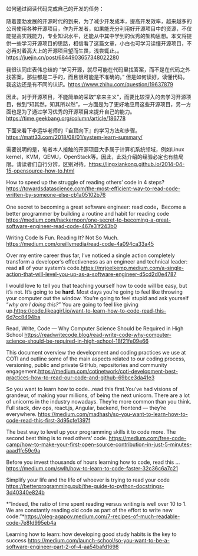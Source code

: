 如何通过阅读代码完成自己的开发的任务：

随着蓬勃发展的开源时代的到来，为了减少开发成本，提高开发效率，越来越多的公司使用各种开源项目，作为开发者，如果能充分利用好开源项目中的资源，不仅能提高实践能力，专业知识水平，还能从中其中学到的优秀的架构思想。本文将提供一些学习开源项目的思路，相信看了这篇文章，小白也可学习读懂开源项目，不必再对着高大上的开源项目望而生畏，浅尝辄止。。https://juejin.cn/post/6844903657348022280

我很认同庄表伟总结的 “学习开源，就尽可能在代码里找答案，而不是在代码之外找答案，那些都是二手的，而且很可能是不准确的。” 但是如何读好，读懂代码，我这边还是有不同的认识。https://www.zhihu.com/question/19637879

因此，对于开源项目，不能简单的采取“拿来主义”，而要比较深入的去学习开源项目，做到“知其然，知其所以然”，一方面是为了更好地应用这些开源项目，另一方面也是为了通过学习优秀的开源项目来提升自己的能力。https://time.geekbang.org/column/article/186778

下面来看下李运华老师的『自顶向下』的学习方法和步骤。https://matt33.com/2018/08/01/system-learn-summary/

需要说明的是，笔者本人接触的开源项目大多属于计算机系统领域，例如Linux kernel，KVM，QEMU，OpenStack等。因此，此处介绍的经验必定也有些局限。请读者们自行分辨，区别对待。https://lingxiankong.github.io/2014-04-15-opensource-how-to.html

How to speed up the struggle of reading others’ code in 4 steps?  https://towardsdatascience.com/the-most-efficient-way-to-read-code-written-by-someone-else-cb1a05102b76

One secret to becoming a great software engineer: read code，Become a better programmer by building a routine and habit for reading code    https://medium.com/hackernoon/one-secret-to-becoming-a-great-software-engineer-read-code-467e31f243b0

Writing Code Is Fun. Reading It? Not So Much.  https://medium.com/oreillymedia/read-code-4a094ca33a45

Over my entire career thus far, I’ve noticed a single action completely transform a developer’s effectiveness as an engineer and technical leader: read **all** of your system’s code.https://mrjoelkemp.medium.com/a-single-action-that-will-level-you-up-as-a-software-engineer-d5cd2d0e4787

I would love to tell you that teaching yourself how to code will be easy, but it’s not. It’s going to be **hard**. Most days you’re going to feel like throwing your computer out the window. You’re going to feel stupid and ask yourself “*why am I doing this?*” You are going to feel like giving up.https://code.likeagirl.io/want-to-learn-how-to-code-read-this-6d7cc8494ba

Read, Write, Code — Why Computer Science Should be Required in High School    https://readwritecode.blog/read-write-code-why-computer-science-should-be-required-in-high-school-18f21fe09e66

This document overview the development and coding practices we use at COTI and outline some of the main aspects related to our coding process, versioning, public and private GitHub, repositories and community engagement.https://medium.com/cotinetwork/coti-development-best-practices-how-to-read-our-code-and-github-69bce3da41e3

So you want to learn how to code…read this first.You’ve had visions of grandeur, of making your millions, of being the next unicorn. There are a lot of unicorns in the industry nowadays. They’re more common than you think. Full stack, dev ops, react.js, Angular, backend, frontend — they’re everywhere.   https://medium.com/madhash/so-you-want-to-learn-how-to-code-read-this-first-3d95cfe1397f

The best way to level up your programming skills it to code more. The second best thing is to read others’ code. https://medium.com/free-code-camp/how-to-make-your-first-open-source-contribution-in-just-5-minutes-aaad1fc59c9a

Before you invest thousands of hours learning how to code, read this …https://medium.com/swlh/how-to-learn-to-code-faster-32c36c6a7c21

Simplify your life and the life of whoever is trying to read your code   https://betterprogramming.pub/the-guide-to-python-docstrings-3d40340e824b

*“Indeed, the ratio of time spent reading versus writing is well over 10 to 1. We are constantly reading old code as part of the effort to write new code.”*https://oleg-agapov.medium.com/7-recipes-of-much-readable-code-7e8fd995eb4a

Learning how to learn: how developing good study habits is the key to success   https://medium.com/launch-school/so-you-want-to-be-a-software-engineer-part-2-of-4-aa54bafd1698
